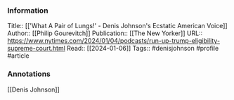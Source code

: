
### Information
Title:: [['What A Pair of Lungs!' - Denis Johnson's Ecstatic American Voice]]
Author:: [[Philip Gourevitch]]
Publication:: [[The New Yorker]]
URL:: https://www.nytimes.com/2024/01/04/podcasts/run-up-trump-eligibility-supreme-court.html
Read:: [[2024-01-06]]
Tags:: #denisjohnson #profile 
#article

### Annotations

[[Denis Johnson]]